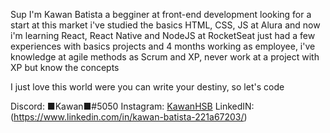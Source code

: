   Sup I'm Kawan Batista a begginer at front-end development looking for a start at this market
i've studied the basics HTML, CSS, JS at Alura and now i'm learning React, React Native and NodeJS at RocketSeat
just had a few experiences with basics projects and 4 months working as employee,
i've knowledge at agile methods as Scrum and XP, never work at a project with XP but know the concepts

  I just love this world were you can write your destiny, so let's code
  
  Discord: ■Kawan■#5050
  Instagram: [KawanHSB](https://www.instagram.com/kawanhsb/)
  LinkedIN: (https://www.linkedin.com/in/kawan-batista-221a67203/)
